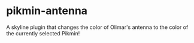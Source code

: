 # pikmin-antenna
 A skyline plugin that changes the color of Olimar's antenna to the color of the currently selected Pikmin!
